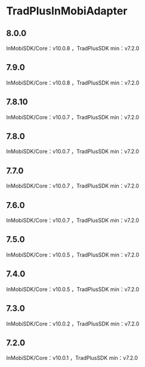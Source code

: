# TradPlusInMobiAdapter

## 8.0.0

InMobiSDK/Core：v10.0.8 ，TradPlusSDK min：v7.2.0

## 7.9.0

InMobiSDK/Core：v10.0.8 ，TradPlusSDK min：v7.2.0

## 7.8.10

InMobiSDK/Core：v10.0.7 ，TradPlusSDK min：v7.2.0

## 7.8.0

InMobiSDK/Core：v10.0.7 ，TradPlusSDK min：v7.2.0

## 7.7.0

InMobiSDK/Core：v10.0.7 ，TradPlusSDK min：v7.2.0

## 7.6.0

InMobiSDK/Core：v10.0.7 ，TradPlusSDK min：v7.2.0

## 7.5.0

InMobiSDK/Core：v10.0.5 ，TradPlusSDK min：v7.2.0

## 7.4.0

InMobiSDK/Core：v10.0.5 ，TradPlusSDK min：v7.2.0

## 7.3.0

InMobiSDK/Core：v10.0.2 ，TradPlusSDK min：v7.2.0

## 7.2.0

InMobiSDK/Core：v10.0.1 ，TradPlusSDK min：v7.2.0